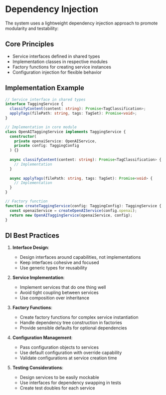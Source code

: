 # Dependency Injection

The system uses a lightweight dependency injection approach to promote modularity and testability:

## Core Principles

- Service interfaces defined in shared types
- Implementation classes in respective modules
- Factory functions for creating service instances
- Configuration injection for flexible behavior

## Implementation Example

```typescript
// Service interface in shared types
interface TaggingService {
  classifyContent(content: string): Promise<TagClassification>;
  applyTags(filePath: string, tags: TagSet): Promise<void>;
}

// Implementation in core module
class OpenAITaggingService implements TaggingService {
  constructor(
    private openaiService: OpenAIService, 
    private config: TaggingConfig
  ) {}
  
  async classifyContent(content: string): Promise<TagClassification> {
    // Implementation
  }
  
  async applyTags(filePath: string, tags: TagSet): Promise<void> {
    // Implementation
  }
}

// Factory function
function createTaggingService(config: TaggingConfig): TaggingService {
  const openaiService = createOpenAIService(config.openai);
  return new OpenAITaggingService(openaiService, config);
}
```

## DI Best Practices

1. **Interface Design**:
   - Design interfaces around capabilities, not implementations
   - Keep interfaces cohesive and focused
   - Use generic types for reusability

2. **Service Implementation**:
   - Implement services that do one thing well
   - Avoid tight coupling between services
   - Use composition over inheritance

3. **Factory Functions**:
   - Create factory functions for complex service instantiation
   - Handle dependency tree construction in factories
   - Provide sensible defaults for optional dependencies

4. **Configuration Management**:
   - Pass configuration objects to services
   - Use default configuration with override capability
   - Validate configurations at service creation time

5. **Testing Considerations**:
   - Design services to be easily mockable
   - Use interfaces for dependency swapping in tests
   - Create test doubles for each service 